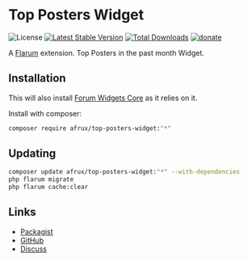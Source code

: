 # Top Posters Widget

![License](https://img.shields.io/badge/license-MIT-blue.svg?style=flat-square) [![Latest Stable Version](https://img.shields.io/packagist/v/afrux/top-posters-widget.svg?style=flat-square)](https://packagist.org/packages/afrux/top-posters-widget) [![Total Downloads](https://img.shields.io/packagist/dt/afrux/top-posters-widget.svg?style=flat-square)](https://packagist.org/packages/afrux/top-posters-widget) [![donate](https://img.shields.io/badge/donate-buy%20me%20a%20coffee-%23ffde39?style=flat-square)](https://www.buymeacoffee.com/sycho)

A [Flarum](http://flarum.org) extension. Top Posters in the past month Widget.

## Installation

This will also install [Forum Widgets Core](https://github.com/afrux/forum-widgets-core) as it relies on it.

Install with composer:

```sh
composer require afrux/top-posters-widget:"*"
```

## Updating

```sh
composer update afrux/top-posters-widget:"*" --with-dependencies
php flarum migrate
php flarum cache:clear
```

## Links

- [Packagist](https://packagist.org/packages/afrux/top-posters-widget)
- [GitHub](https://github.com/afrux/top-posters-widget)
- [Discuss](https://discuss.flarum.org/d/PUT_DISCUSS_SLUG_HERE)

